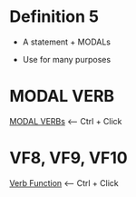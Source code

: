 # Definition 5
* A statement + MODALs
- Use for many purposes

# MODAL VERB 
[MODAL VERBs](/English/Grammar/Verbs/ModalVerb.md) <-- Ctrl + Click

# VF8, VF9, VF10
[Verb Function](/English/Grammar/Verbs/VF%20-%20VerbFunction.md#L91) <-- Ctrl + Click